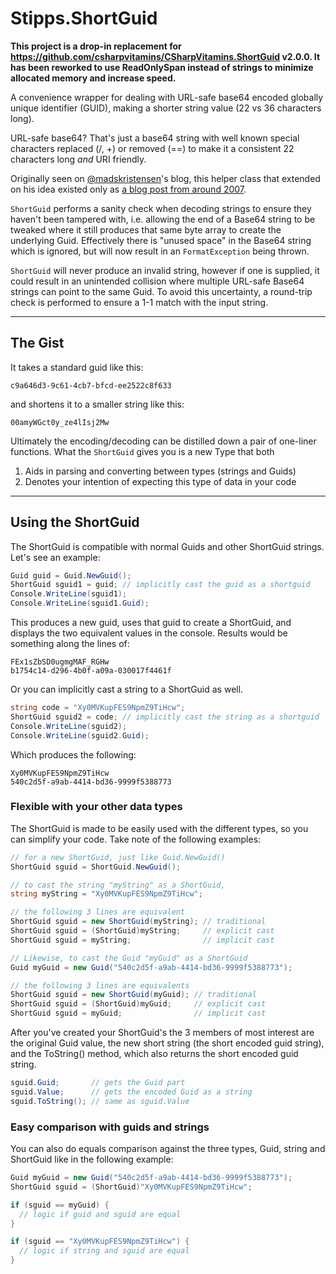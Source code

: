 # Stipps.ShortGuid
**This project is a drop-in replacement for https://github.com/csharpvitamins/CSharpVitamins.ShortGuid v2.0.0.
It has been reworked to use ReadOnlySpan<char> instead of strings to minimize allocated memory and increase speed.**

A convenience wrapper for dealing with URL-safe base64 encoded globally unique identifier (GUID), making a shorter string value (22 vs 36 characters long).

URL-safe base64? That's just a base64 string with well known special characters replaced (/, +) or removed (==) to make it a consistent 22 characters long _and_ URI friendly.

Originally seen on [@madskristensen](https://github.com/madskristensen)'s blog, this helper class that extended on his idea existed only as [a blog post from around 2007](https://www.singular.co.nz/2007/12/shortguid-a-shorter-and-url-friendly-guid-in-c-sharp/).

`ShortGuid` performs a sanity check when decoding strings to ensure they haven't been
tampered with, i.e. allowing the end of a Base64 string to be tweaked where it still produces that same
byte array to create the underlying Guid. Effectively there is "unused space" in the Base64 string which is
ignored, but will now result in an `FormatException` being thrown.

`ShortGuid` will never produce an invalid string, however if one is supplied, it could result in an unintended
collision where multiple URL-safe Base64 strings can point to the same Guid. To avoid this uncertainty, a
round-trip check is performed to ensure a 1-1 match with the input string.

---

## The Gist

It takes a standard guid like this:

`c9a646d3-9c61-4cb7-bfcd-ee2522c8f633`

and shortens it to a smaller string like this:

`00amyWGct0y_ze4lIsj2Mw`

Ultimately the encoding/decoding can be distilled down a pair of one-liner functions. What the `ShortGuid` gives you is a new Type that both

1. Aids in parsing and converting between types (strings and Guids)
2. Denotes your intention of expecting this type of data in your code


---


## Using the ShortGuid

The ShortGuid is compatible with normal Guids and other ShortGuid strings. Let's see an example:

```csharp
Guid guid = Guid.NewGuid();
ShortGuid sguid1 = guid; // implicitly cast the guid as a shortguid
Console.WriteLine(sguid1);
Console.WriteLine(sguid1.Guid);
```

This produces a new guid, uses that guid to create a ShortGuid, and displays the two equivalent values in the console. Results would be something along the lines of:

`FEx1sZbSD0ugmgMAF_RGHw`  
`b1754c14-d296-4b0f-a09a-030017f4461f`

Or you can implicitly cast a string to a ShortGuid as well.

```csharp
string code = "Xy0MVKupFES9NpmZ9TiHcw";
ShortGuid sguid2 = code; // implicitly cast the string as a shortguid
Console.WriteLine(sguid2);
Console.WriteLine(sguid2.Guid);
```

Which produces the following:

`Xy0MVKupFES9NpmZ9TiHcw`  
`540c2d5f-a9ab-4414-bd36-9999f5388773`



### Flexible with your other data types

The ShortGuid is made to be easily used with the different types, so you can simplify your code. Take note of the following examples:

```csharp
// for a new ShortGuid, just like Guid.NewGuid()
ShortGuid sguid = ShortGuid.NewGuid();

// to cast the string "myString" as a ShortGuid,
string myString = "Xy0MVKupFES9NpmZ9TiHcw";

// the following 3 lines are equivalent
ShortGuid sguid = new ShortGuid(myString); // traditional
ShortGuid sguid = (ShortGuid)myString;     // explicit cast
ShortGuid sguid = myString;                // implicit cast

// Likewise, to cast the Guid "myGuid" as a ShortGuid
Guid myGuid = new Guid("540c2d5f-a9ab-4414-bd36-9999f5388773");

// the following 3 lines are equivalents
ShortGuid sguid = new ShortGuid(myGuid); // traditional
ShortGuid sguid = (ShortGuid)myGuid;     // explicit cast
ShortGuid sguid = myGuid;                // implicit cast
```

After you've created your ShortGuid's the 3 members of most interest are the original Guid value, the new short string (the short encoded guid string), and the ToString() method, which also returns the short encoded guid string.

```csharp
sguid.Guid;       // gets the Guid part
sguid.Value;      // gets the encoded Guid as a string
sguid.ToString(); // same as sguid.Value
```



### Easy comparison with guids and strings

You can also do equals comparison against the three types, Guid, string and ShortGuid like in the following example:

```csharp
Guid myGuid = new Guid("540c2d5f-a9ab-4414-bd36-9999f5388773");
ShortGuid sguid = (ShortGuid)"Xy0MVKupFES9NpmZ9TiHcw";

if (sguid == myGuid) {
  // logic if guid and sguid are equal
}

if (sguid == "Xy0MVKupFES9NpmZ9TiHcw") {
  // logic if string and sguid are equal
}
```
